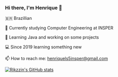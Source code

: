 ### Hi there, I'm Henrique 👋

🇧🇷 Brazillian

🦊 Currently studying Computer Engineering at INSPER

🌱 Learning Java and working on some projects

💻 Since 2019 learning something new

📫 How to reach me: henriquels5insper@gmail.com

[![Rikzzin's GitHub stats](https://github-readme-stats.vercel.app/api?username=Rkzzin&theme=radical)](https://github.com/Rkzzinn/github-readme-stats)
